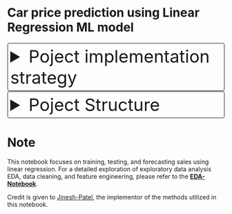 # Car price prediction using Linear Regression ML model


<details>
  <summary style="cursor: pointer; font-size: 40px; color: darkwhite; background-color: darkblack; border: 2px solid gray; border-radius: 5px; padding: 5px;"> Poject implementation strategy </summary>
  

## Introduction
- [Problem Statement](#problem-statement)
- [Objectives](#objectives)
- [Solution Overview](#solution-overview)
- [Pipeline Stages](#pipeline-stages)
- [Key Features](#key-features)
- [Expected Benefits](#expected-benefits)
- [Links](#links)
- [Car Price Prediction Analysis](#car-price-prediction-analysis)

## Problem Statement
Accurate car price prediction is essential for both buyers and sellers in the automotive market. Many stakeholders struggle with unreliable valuation methods that do not account for historical pricing trends and vehicle features. This project aims to address this challenge by developing a linear regression model to predict car prices based on historical data.

## Objectives
- Improve the accuracy of car price predictions.
- Assist buyers and sellers in making informed decisions.
- Identify key factors influencing car pricing.
- Enhance market insights through data-driven analysis.

## Solution Overview
This project leverages a powerful technology stack, including Docker for containerization and GitHub for version control and deployment, to build a robust and reproducible machine learning pipeline:

## Pipeline Stages
1. **Data Ingestion:** Collected and merged data about cars from Kaggle ( [Data Source](https://www.kaggle.com/datasets/gunishj/carpricepred)).
2. **Model Training:** Train and evaluate a linear regression machine learning model to predict car price based on the user input.
4. **Model Selection:** Select the best performing model based on metrics such as $R^2$ and RMSE.
5. **Model Deployment:** Deploy the chosen model to production using ZenML and MLflow deployment tools.
6. **Prediction and Action:** Generate customer satisfaction predictions and trigger targeted interventions based on predictions and business rules.
7. **Monitoring and Feedback:** Continuously monitor model performance and gather feedback for improvement.

## Key Features
- **Reproducible Pipeline:** ZenML guarantees consistent development and deployment across environments.
- **Experiment Tracking:** MLflow provides comprehensive insights into model runs, parameters and performance.

## Expected Benefits
- Increased accuracy in predicting customer satisfaction.
- Enhanced transparency and understanding of model decisions.
- Data-driven insights for product improvement and customer experience optimization.
- A robust and maintainable machine learning workflow.

## Customer Satisfaction Analysis
- Provide specific potential targeted interventions based on customer satisfaction predictions, using [Evidence](https://docs.evidence.dev/).

## Links
- Consider relevant documentation for [ZenML](https://zenml.io/) and [MLflow](https://mlflow.org/)

</details>


<details>
  <summary style="cursor: pointer; font-size: 40px; color: darkwhite; background-color: darkblack; border: 2px solid gray; border-radius: 5px; padding: 5px;"> Poject Structure </summary>
 
- [Machine Learning](#)
  - [data](#)
    - [SalesData.csv](#)
  - [src](#)
    - [data_cleaning.py](#)
    - [evaluation.py](#)
    - [model_dev.py](#)
  - [steps](#)
    - [ingest_data.py](#)
    - [clean_data.py](#)
    - [model_train.py](#)
    - [evaluation.py](#)
    - [config.py](#)
  - [pipelines](#)
    - [deployment_pipeline.py](#)
    - [training_pipeline.py](#)
    - [utils.py](#)
  - [streamlit_app.py](#)
  - [run_deployment.py](#)
  - [run_pipeline.py](#)
  - [requirements.txt](#)
  - [README.md](#)
  - [.zen](#)


## Steps:

1. **Ingest Data**: `steps/ingest_data.py` - Code for ingesting data.
2. **Clean Data**: `steps/clean_data.py` - Code for data cleaning and preprocessing.
3. **Model Training**: `steps/model_train.py` - Code for training the model.
4. **Model Evaluation**: `steps/evaluation.py` - Code for model evaluation.
5. **Configuration**: `steps/config.py` - Configuration file.
</details>

# Note

This notebook focuses on training, testing, and forecasting sales using linear regression. For a detailed exploration of exploratory data analysis EDA, data cleaning, and feature engineering, please refer to the **[EDA-Notebook](https://github.com/makina0928/Linear-Regression-Machine-Learning-Model-with-Deployment/blob/main/EDA%20for%20ML/EDA%20of%20Car%20Sales%20Price%202024.ipynb)**.

Credit is given to [Jinesh-Patel](https://medium.com/analytics-vidhya/deploying-linear-regression-ml-model-as-web-application-on-docker-3409f9464a27), the implementor of the methods utilized in this notebook.
